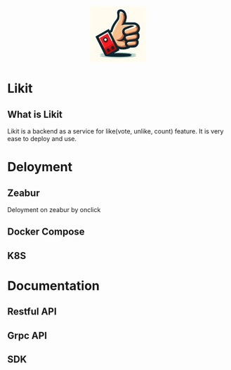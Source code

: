 <p align="center">
    <img src="https://github.com/CorrectRoadH/Likit/blob/main/img/logo.png?raw=true" height="128"/></a>
</p>

# Likit

## What is Likit
Likit is a backend as a service for like(vote, unlike, count) feature. It is very ease to deploy and use.

# Deloyment

## Zeabur
Deloyment on zeabur by onclick

## Docker Compose

## K8S

# Documentation

## Restful API

## Grpc API

## SDK